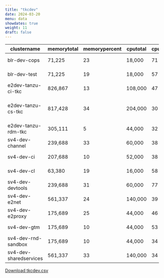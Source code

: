 ```yaml
---
title: "tkcdev"
date: 2024-03-20
menu: data
showdates: true
weight: 11
draft: false
---
```

<!--more-->
| clustername            | memorytotal | memorypercent | cputotal | cpupercent | nodecount | health  | message                     |
| ---------------------- | ----------- | ------------- | -------- | ---------- | --------- | ------- | --------------------------- |
| blr-dev-cops           |      71,225 |            23 |   18,000 |         71 |         6 | HEALTHY | Cluster is healthy          |
| blr-dev-test           |      71,225 |            19 |   18,000 |         57 |         6 | HEALTHY | Cluster is healthy          |
| e2dev-tanzu-ci-tkc     |     826,867 |            13 |  108,000 |         47 |         9 | HEALTHY | Cluster is healthy          |
| e2dev-tanzu-cs-tkc     |     817,428 |            34 |  204,000 |         30 |        27 | WARNING | 1 node is in WARNING state. |
| e2dev-tanzu-rdm-tkc    |     305,111 |             5 |   44,000 |         32 |         7 | HEALTHY | Cluster is healthy          |
| sv4-dev-channel        |     239,688 |            33 |   60,000 |         38 |         9 | HEALTHY | Cluster is healthy          |
| sv4-dev-ci             |     207,688 |            10 |   52,000 |         38 |         8 | HEALTHY | Cluster is healthy          |
| sv4-dev-cl             |      63,380 |            19 |   16,000 |         58 |         5 | HEALTHY | Cluster is healthy          |
| sv4-dev-devtools       |     239,688 |            31 |   60,000 |         77 |         9 | HEALTHY | Cluster is healthy          |
| sv4-dev-e2net          |     561,337 |            24 |  140,000 |         39 |        11 | HEALTHY | Cluster is healthy          |
| sv4-dev-e2proxy        |     175,689 |            25 |   44,000 |         46 |         7 | HEALTHY | Cluster is healthy          |
| sv4-dev-gtm            |     175,689 |            10 |   44,000 |         53 |         7 | HEALTHY | Cluster is healthy          |
| sv4-dev-rnd-sandbox    |     175,689 |            10 |   44,000 |         34 |         7 | HEALTHY | Cluster is healthy          |
| sv4-dev-sharedservices |     561,337 |            33 |  140,000 |         34 |        11 | HEALTHY | Cluster is healthy          |
[Download tkcdev.csv](/csv/tkcdev.csv)
